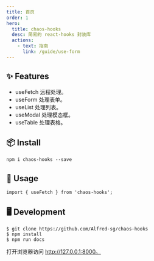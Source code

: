 ```yaml
---
title: 首页
order: 1
hero:
  title: chaos-hooks
  desc: 简易的 react-hooks 封装库
  actions:
    - text: 指南
      link: /guide/use-form
---
```


## ✨ Features

* useFetch 远程处理。
* useForm 处理表单。
* useList 处理列表。
* useModal 处理模态框。
* useTable 处理表格。

## 📦 Install

```
npm i chaos-hooks --save
```

## 🔨 Usage

```
import { useFetch } from 'chaos-hooks';
```

## 🖥 Development

```
$ git clone https://github.com/Alfred-sg/chaos-hooks
$ npm install
$ npm run docs
```
打开浏览器访问 http://127.0.0.1:8000。
